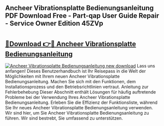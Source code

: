 ## Ancheer Vibrationsplatte Bedienungsanleitung PDF Download Free - Part-qap User Guide Repair - Service Owner Edition 45ZVp

# <h2><a href="http://df4bo1.blite.top/?on=Ancheer+Vibrationsplatte+Bedienungsanleitung">🔗Download 👉🔴 Ancheer Vibrationsplatte Bedienungsanleitung</a></h2>

[![Ancheer Vibrationsplatte Bedienungsanleitung new download](https://i.imgur.com/lujVjoI.png)](http://df4bo1.blite.top/?on=Ancheer+Vibrationsplatte+Bedienungsanleitung)
Lass uns anfangen! Dieses Benutzerhandbuch ist Ihr Reisepass in die Welt der Möglichkeiten mit Ihrem neuen Ancheer Vibrationsplatte Bedienungsanleitung. Machen Sie sich mit den Funktionen, dem Installationsprozess und den Betriebsrichtlinien vertraut. Anleitung zur Fehlerbehebung Dieser Abschnitt enthält Lösungen für häufig auftretende Probleme bei der Verwendung Ihres Ancheer Vibrationsplatte Bedienungsanleitung. Erleben Sie die Effizienz der Funktionsliste, während Sie Ihr neues Ancheer Vibrationsplatte Bedienungsanleitung verwenden. Wir sind hier, um Sie Ancheer Vibrationsplatte Bedienungsanleitung zu führen. Wir sind bestrebt, Sie umfassend zu unterstützen.

